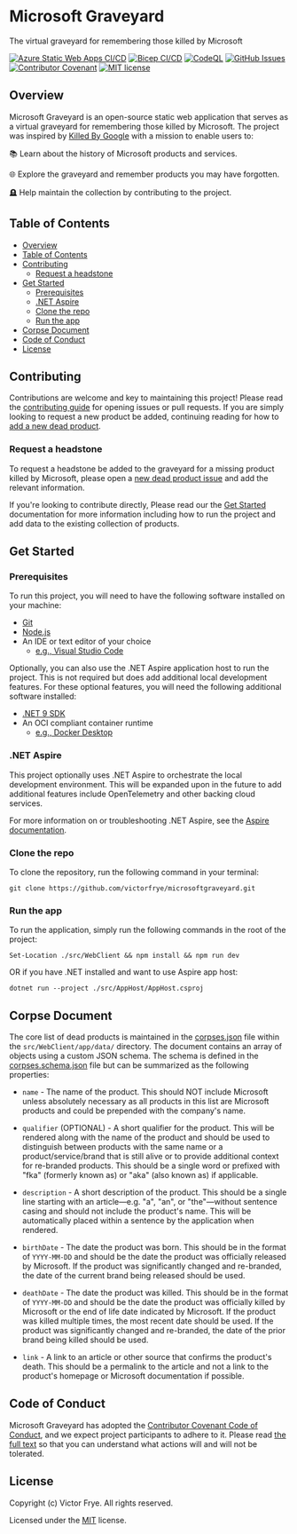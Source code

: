 # Microsoft Graveyard

The virtual graveyard for remembering those killed by Microsoft

[![Azure Static Web Apps CI/CD](https://github.com/victorfrye/microsoftgraveyard/actions/workflows/azure-swa.yml/badge.svg)](https://github.com/victorfrye/microsoftgraveyard/actions/workflows/azure-swa.yml)
[![Bicep CI/CD](https://github.com/victorfrye/microsoftgraveyard/actions/workflows/bicep.yml/badge.svg)](https://github.com/victorfrye/microsoftgraveyard/actions/workflows/bicep.yml)
[![CodeQL](https://github.com/victorfrye/microsoftgraveyard/actions/workflows/github-code-scanning/codeql/badge.svg)](https://github.com/victorfrye/microsoftgraveyard/actions/workflows/github-code-scanning/codeql)
[![GitHub Issues](https://img.shields.io/github/issues/victorfrye/microsoftgraveyard)](https://github.com/victorfrye/microsoftgraveyard/issues)
[![Contributor Covenant](https://img.shields.io/badge/Contributor%20Covenant-2.1-4baaaa.svg)](/.github/CODE_OF_CONDUCT.md)
[![MIT license](https://img.shields.io/badge/License-MIT-blue.svg)](/LICENSE)

## Overview

Microsoft Graveyard is an open-source static web application that serves as a virtual graveyard for remembering those killed by Microsoft. The project was inspired by [Killed By Google](https://killedbygoogle.com/) with a mission to enable users to:

📚 Learn about the history of Microsoft products and services.

🌐 Explore the graveyard and remember products you may have forgotten.

🪦 Help maintain the collection by contributing to the project.

## Table of Contents

- [Overview](#overview)
- [Table of Contents](#table-of-contents)
- [Contributing](#contributing)
  - [Request a headstone](#request-a-headstone)
- [Get Started](#get-started)
  - [Prerequisites](#prerequisites)
  - [.NET Aspire](#net-aspire)
  - [Clone the repo](#clone-the-repo)
  - [Run the app](#run-the-app)
- [Corpse Document](#corpse-document)  
- [Code of Conduct](#code-of-conduct)
- [License](#license)

## Contributing

Contributions are welcome and key to maintaining this project! Please read the [contributing guide](/.github/CONTRIBUTING.md) for opening issues or pull requests. If you are simply looking to request a new product be added, continuing reading for how to [add a new dead product](#add-a-new-dead-product).

### Request a headstone

To request a headstone be added to the graveyard for a missing product killed by Microsoft, please open a [new dead product issue](https://github.com/victorfrye/microsoftgraveyard/issues/new?assignees=victorfrye&labels=%F0%9F%92%80+Issue-Corpse%2C%F0%9F%AA%A6+Area-Graveyard&projects=&template=1_new_dead_product.md) and add the relevant information.

If you're looking to contribute directly, Please read our the [Get Started](#get-started) documentation for more information including how to run the project and add data to the existing collection of products.

## Get Started

### Prerequisites

To run this project, you will need to have the following software installed on your machine:

- [Git](https://git-scm.com/downloads)
- [Node.js](https://nodejs.org/en/download/)
- An IDE or text editor of your choice
  - [e.g., Visual Studio Code](https://code.visualstudio.com/download)

Optionally, you can also use the .NET Aspire application host to run the project. This is not required but does add additional local development features. For these optional features, you will need the following additional software installed:

- [.NET 9 SDK](https://dotnet.microsoft.com/en-us/download)
- An OCI compliant container runtime
  - [e.g., Docker Desktop](https://www.docker.com/get-started/)

### .NET Aspire

This project optionally uses .NET Aspire to orchestrate the local development environment. This will be expanded upon in the future to add additional features include OpenTelemetry and other backing cloud services.

For more information on or troubleshooting .NET Aspire, see the [Aspire documentation](https://learn.microsoft.com/en-us/dotnet/aspire/get-started/aspire-overview).

### Clone the repo

To clone the repository, run the following command in your terminal:

```pwsh
git clone https://github.com/victorfrye/microsoftgraveyard.git
```

### Run the app

To run the application, simply run the following commands in the root of the project:

```pwsh
Set-Location ./src/WebClient && npm install && npm run dev
```

OR if you have .NET installed and want to use Aspire app host:

```pwsh
dotnet run --project ./src/AppHost/AppHost.csproj
```

## Corpse Document

The core list of dead products is maintained in the [corpses.json](./src/WebClient/app/data/corpses.json) file within the `src/WebClient/app/data/` directory. The document contains an array of objects using a custom JSON schema. The schema is defined in the [corpses.schema.json](/files/corpses.schema.json) file but can be summarized as the following properties:

- `name` - The name of the product. This should NOT include Microsoft unless absolutely necessary as all products in this list are Microsoft products and could be prepended with the company's name.

- `qualifier` (OPTIONAL) - A short qualifier for the product. This will be rendered along with the name of the product and should be used to distinguish between products with the same name or a product/service/brand that is still alive or to provide additional context for re-branded products. This should be a single word or prefixed with "fka" (formerly known as) or "aka" (also known as) if applicable.

- `description` - A short description of the product. This should be a single line starting with an article—e.g. "a", "an", or "the"—without sentence casing and should not include the product's name. This will be automatically placed within a sentence by the application when rendered.

- `birthDate` - The date the product was born. This should be in the format of `YYYY-MM-DD` and should be the date the product was officially released by Microsoft. If the product was significantly changed and re-branded, the date of the current brand being released should be used.

- `deathDate` - The date the product was killed. This should be in the format of `YYYY-MM-DD` and should be the date the product was officially killed by Microsoft or the end of life date indicated by Microsoft. If the product was killed multiple times, the most recent date should be used. If the product was significantly changed and re-branded, the date of the prior brand being killed should be used.

- `link` - A link to an article or other source that confirms the product's death. This should be a permalink to the article and not a link to the product's homepage or Microsoft documentation if possible.

## Code of Conduct

Microsoft Graveyard has adopted the [Contributor Covenant Code of Conduct](https://www.contributor-covenant.org/), and we expect project participants to adhere to it. Please read [the full text](/.github/CODE_OF_CONDUCT.md) so that you can understand what actions will and will not be tolerated.

## License

Copyright (c) Victor Frye. All rights reserved.

Licensed under the [MIT](/LICENSE) license.
